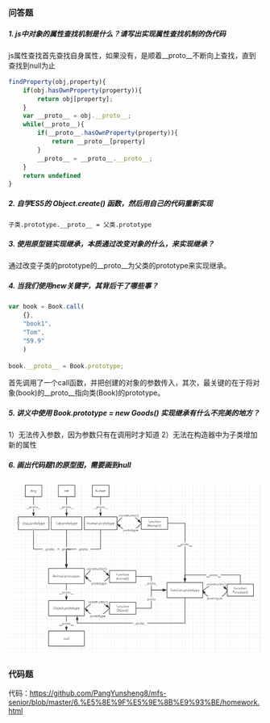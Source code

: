 ### 问答题
##### 1. js中对象的属性查找机制是什么？请写出实现属性查找机制的伪代码
js属性查找首先查找自身属性，如果没有，是顺着__proto__不断向上查找，直到查找到null为止
```javascript
findProperty(obj,property){
    if(obj.hasOwnProperty(property)){
        return obj[property];
    }
    var __proto__ = obj.__proto__;
    while(__proto__){
        if(__proto__.hasOwnProperty(property)){
            return __proto__[property]
        }
        __proto__ = __proto__.__proto__;
    }
    return undefined
}
```
##### 2. 自学ES5的 Object.create() 函数，然后用自己的代码重新实现
```
子类.prototype.__proto__ = 父类.prototype
```
##### 3. 使用原型链实现继承，本质通过改变对象的什么，来实现继承？
通过改变子类的prototype的__proto__为父类的prototype来实现继承。
##### 4. 当我们使用new关键字，其背后干了哪些事？
```javascript
var book = Book.call(
    {},       
    "book1", 
    "Tom",
    "59.9"
    )

book.__proto__ = Book.prototype;
```
首先调用了一个call函数，并把创建的对象的参数传入，其次，最关键的在于将对象(book)的__proto__指向类(Book)的prototype。
##### 5. 讲义中使用 Book.prototype = new Goods() 实现继承有什么不完美的地方？
1）无法传入参数，因为参数只有在调用时才知道
2）无法在构造器中为子类增加新的属性
##### 6. 画出代码题1的原型图，需要画到null
![alt](./prototype.png)
---
### 代码题
代码：https://github.com/PangYunsheng8/mfs-senior/blob/master/6.%E5%8E%9F%E5%9E%8B%E9%93%BE/homework.html